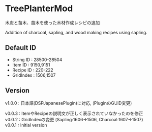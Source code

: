 # TreePlanterMod
木炭と苗木、苗木を使った木材作成レシピの追加

Addition of charcoal, sapling, and wood making recipes using sapling.

## Default ID
- String ID : 28500-28504
- Item ID : 9150,9151
- Recipe ID : 220-222
- GridIndex : 1506,1507

## Version
v1.0.0 : 日本語(DSPJapanesePlugin)に対応, (PluginのGUID変更)  

v0.0.3 : ItemやRecipeの説明文が正しく表示されていなかったのを修正  
v0.0.2 : GridIndexの変更 (Sapling:1606->1506, Charcoal:1607->1507)  
v0.0.1 : Initial version

